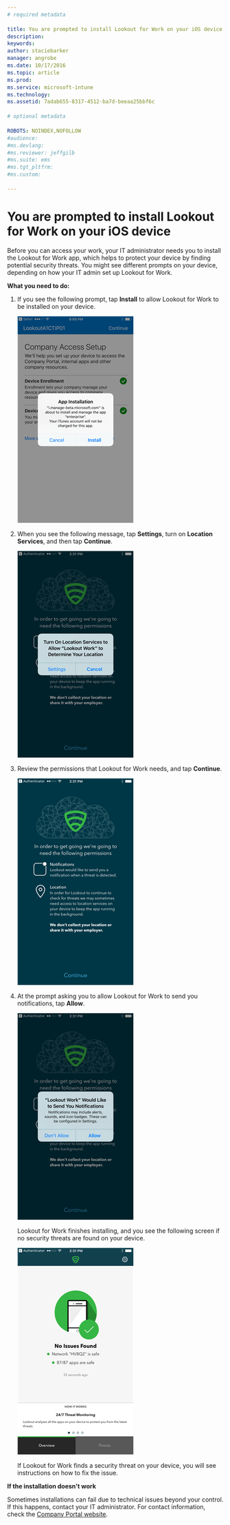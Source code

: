 ```yaml
---
# required metadata

title: You are prompted to install Lookout for Work on your iOS device | Microsoft Intune
description:
keywords:
author: staciebarker
manager: angrobe
ms.date: 10/17/2016
ms.topic: article
ms.prod:
ms.service: microsoft-intune
ms.technology:
ms.assetid: 7adab655-8317-4512-ba7d-beeaa25bbf6c

# optional metadata

ROBOTS: NOINDEX,NOFOLLOW
#audience:
#ms.devlang:
#ms.reviewer: jeffgilb
#ms.suite: ems
#ms.tgt_pltfrm:
#ms.custom:

---
```


# You are prompted to install Lookout for Work on your iOS device

Before you can access your work, your IT administrator needs you to install the Lookout for Work app, which helps to protect your device by finding potential security threats. You might see different prompts on your device, depending on how your IT admin set up Lookout for Work.

**What you need to do:**

1.	If you see the following prompt, tap **Install** to allow Lookout for Work to be installed on your device.

	![Tap install to install Lookout for Work](./media/ios-lfw-install-app-request.png)

2. When you see the following message, tap **Settings**, turn on **Location Services**, and then tap **Continue**.

	![Tap Settings and then Location Services](./media/ios-lfw-allow-location-services.png)

3. Review the permissions that Lookout for Work needs, and tap **Continue**.

	![you are now connected to Lookout for Work](./media/ios-lfw-permissions-lookout-needs.png)

4. At the prompt asking you to allow Lookout for Work to send you notifications, tap **Allow**.

	![Tap Settings and then Location Services](./media/ios-lfw-allow-notifications.png)

	Lookout for Work finishes installing, and you see the following screen if no security threats are found on your device.

	![Lookout for Work found no security threats](./media/ios-lfw-no-threats-found.png)

	If Lookout for Work finds a security threat on your device, you will see instructions on how to fix the issue.

**If the installation doesn't work**

Sometimes installations can fail due to technical issues beyond your control. If this happens, contact your IT administrator. For contact information, check the [Company Portal website](http://portal.manage.microsoft.com).


